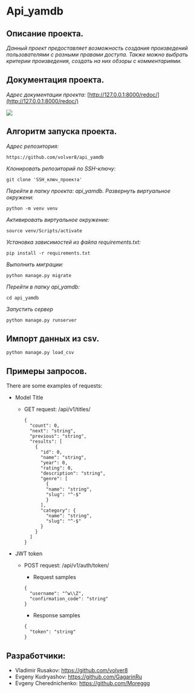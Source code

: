 # Api_yamdb

## Описание проекта.
*Данный проект предоставляет возможность создания произведений пользователями с разными правами доступа.*
*Также можно выбрать критерии произведения, создать на них обзоры с комментариями.*

## Документация проекта.
*Адрес документации проекта:* [http://127.0.0.1:8000/redoc/](http://127.0.0.1:8000/redoc/)

![](https://www.ibexa.co/var/site/storage/images/_aliases/ibexa_content_full/3/4/1/0/300143-1-eng-GB/d4255a27c1fa-AdobeStock_261705271_What-is-an-API.jpeg)

## Алгоритм запуска проекта.
*Адрес репозитория:*
```
https://github.com/volver8/api_yamdb
```
*Клонировать репозиторий по SSH-ключу:*
```
git clone 'SSH_ключ_проекта'
```
*Перейти в папку проекта: api_yamdb.*
*Развернуть виртуальное окружени:*
```
python -m venv venv
```
*Активировать виртуальное окружение:*
```
source venv/Scripts/activate
```
*Установка зависимостей из файла requirements.txt:*
```
pip install -r requirements.txt
```
*Выполнить миграции:*
```
python manage.py migrate
```
*Перейти в папку api_yamdb:*
```
cd api_yamdb
```
*Запустить сервер*
```
python manage.py runserver 
```

## Импорт данных из csv.
```
python manage.py load_csv
```
## Примеры запросов.
There are some examples of requests:
  -  Model Title

      - GET request: /api/v1/titles/
          ```
          {
            "count": 0,
            "next": "string",
            "previous": "string",
            "results": [
              {
                "id": 0,
                "name": "string",
                "year": 0,
                "rating": 0,
                "description": "string",
                "genre": [
                  {
                  "name": "string",
                  "slug": "^-$"
                  }
                ],
                "category": {
                  "name": "string",
                  "slug": "^-$"
                }
              }
            ]
          }
          ```
       
  -  JWT token

      - POST request: /api/v1/auth/token/

        - Request samples
        ```
        {
          "username": "^w\\Z",
          "confirmation_code": "string"
        }
        ```
        - Response samples
        ```
        {
          "token": "string"
        }
        ```

## Разработчики:

- Vladimir Rusakov: https://github.com/volver8
- Evgeny Kudryashov: https://github.com/GagarinRu
- Evgeny Cherednichenko: https://github.com/Moreggg
